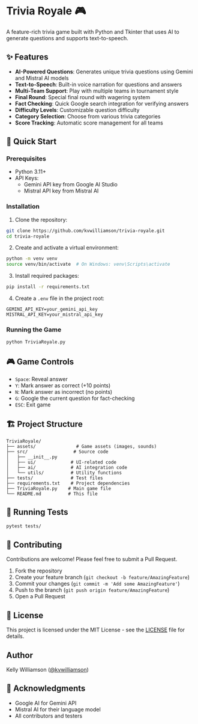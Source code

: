 # Trivia Royale 🎮

A feature-rich trivia game built with Python and Tkinter that uses AI to generate questions and supports text-to-speech.

## ✨ Features

- **AI-Powered Questions**: Generates unique trivia questions using Gemini and Mistral AI models
- **Text-to-Speech**: Built-in voice narration for questions and answers
- **Multi-Team Support**: Play with multiple teams in tournament style
- **Final Round**: Special final round with wagering system
- **Fact Checking**: Quick Google search integration for verifying answers
- **Difficulty Levels**: Customizable question difficulty
- **Category Selection**: Choose from various trivia categories
- **Score Tracking**: Automatic score management for all teams

## 🚀 Quick Start

### Prerequisites

- Python 3.11+
- API Keys:
  - Gemini API key from Google AI Studio
  - Mistral API key from Mistral AI

### Installation

1. Clone the repository:
```bash
git clone https://github.com/kvwilliamson/trivia-royale.git
cd trivia-royale
```

2. Create and activate a virtual environment:
```bash
python -m venv venv
source venv/bin/activate  # On Windows: venv\Scripts\activate
```

3. Install required packages:
```bash
pip install -r requirements.txt
```

4. Create a `.env` file in the project root:
```env
GEMINI_API_KEY=your_gemini_api_key
MISTRAL_API_KEY=your_mistral_api_key
```

### Running the Game

```bash
python TriviaRoyale.py
```

## 🎮 Game Controls

- `Space`: Reveal answer
- `Y`: Mark answer as correct (+10 points)
- `N`: Mark answer as incorrect (no points)
- `G`: Google the current question for fact-checking
- `ESC`: Exit game

## 🏗️ Project Structure

```
TriviaRoyale/
├── assets/               # Game assets (images, sounds)
├── src/                 # Source code
│   ├── __init__.py
│   ├── ui/             # UI-related code
│   ├── ai/             # AI integration code
│   └── utils/          # Utility functions
├── tests/              # Test files
├── requirements.txt    # Project dependencies
├── TriviaRoyale.py    # Main game file
└── README.md          # This file
```

## 🧪 Running Tests

```bash
pytest tests/
```

## 🤝 Contributing

Contributions are welcome! Please feel free to submit a Pull Request.

1. Fork the repository
2. Create your feature branch (`git checkout -b feature/AmazingFeature`)
3. Commit your changes (`git commit -m 'Add some AmazingFeature'`)
4. Push to the branch (`git push origin feature/AmazingFeature`)
5. Open a Pull Request

## 📝 License

This project is licensed under the MIT License - see the [LICENSE](LICENSE) file for details.

## Author

Kelly Williamson ([@kvwilliamson](https://github.com/kvwilliamson))

## 🙏 Acknowledgments

- Google AI for Gemini API
- Mistral AI for their language model
- All contributors and testers
